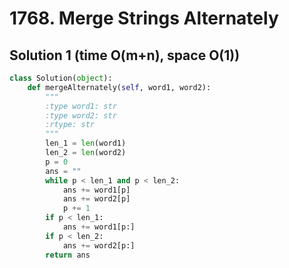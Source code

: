 # 1768. Merge Strings Alternately

## Solution 1 (time O(m+n), space O(1))

```python
class Solution(object):
    def mergeAlternately(self, word1, word2):
        """
        :type word1: str
        :type word2: str
        :rtype: str
        """
        len_1 = len(word1)
        len_2 = len(word2)
        p = 0
        ans = ""
        while p < len_1 and p < len_2:
            ans += word1[p]
            ans += word2[p]
            p += 1
        if p < len_1:
            ans += word1[p:]
        if p < len_2:
            ans += word2[p:]
        return ans
```
